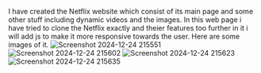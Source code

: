 I have created the Netflix website which consist of its main page and some other stuff including dynamic videos and the images.
In this web page i have tried to clone the Netflix exactly and theier features too further in it i will add js to make it more responsive towards the user.
Here are some images of it.
![Screenshot 2024-12-24 215551](https://github.com/user-attachments/assets/39578297-77ae-49ff-8cc5-5b625cc47389)
![Screenshot 2024-12-24 215602](https://github.com/user-attachments/assets/cd37cf47-7949-4b47-8502-733b3cd2125e)
![Screenshot 2024-12-24 215623](https://github.com/user-attachments/assets/a3adb210-3d58-47a6-96a8-7107af4eb8a9)
![Screenshot 2024-12-24 215635](https://github.com/user-attachments/assets/9811412f-aaca-4e49-bf8b-fc66048ffcde)
